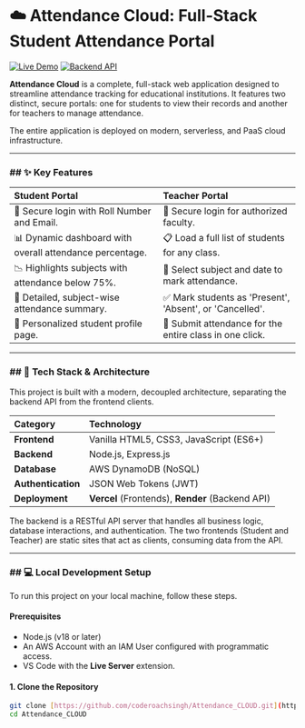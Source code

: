 # ☁️ Attendance Cloud: Full-Stack Student Attendance Portal

[![Live Demo](https://img.shields.io/badge/Live_Demo-Vercel-black?style=for-the-badge&logo=vercel)](https://studentattendance-seven.vercel.app/login.html)
[![Backend API](https://img.shields.io/badge/Backend_API-Render-46E3B7?style=for-the-badge&logo=render)](https://student-attendance-gh4e.onrender.com)

**Attendance Cloud** is a complete, full-stack web application designed to streamline attendance tracking for educational institutions. It features two distinct, secure portals: one for students to view their records and another for teachers to manage attendance.

The entire application is deployed on modern, serverless, and PaaS cloud infrastructure.

---

### ## ✨ Key Features

| Student Portal | Teacher Portal |
| :--- | :--- |
| 🔐 Secure login with Roll Number and Email. | 🔑 Secure login for authorized faculty. |
| 📊 Dynamic dashboard with overall attendance percentage. | 📋 Load a full list of students for any class. |
| 📉 Highlights subjects with attendance below 75%. | 📅 Select subject and date to mark attendance. |
| 📜 Detailed, subject-wise attendance summary. | ✅ Mark students as 'Present', 'Absent', or 'Cancelled'. |
| 👤 Personalized student profile page. | 🚀 Submit attendance for the entire class in one click. |

---

### ## 🚀 Tech Stack & Architecture

This project is built with a modern, decoupled architecture, separating the backend API from the frontend clients.

| Category | Technology |
| :--- | :--- |
| **Frontend** | Vanilla HTML5, CSS3, JavaScript (ES6+) |
| **Backend** | Node.js, Express.js |
| **Database** | AWS DynamoDB (NoSQL) |
| **Authentication**| JSON Web Tokens (JWT) |
| **Deployment** | **Vercel** (Frontends), **Render** (Backend API) |



The backend is a RESTful API server that handles all business logic, database interactions, and authentication. The two frontends (Student and Teacher) are static sites that act as clients, consuming data from the API.

---

### ## 💻 Local Development Setup

To run this project on your local machine, follow these steps.

#### **Prerequisites**
* Node.js (v18 or later)
* An AWS Account with an IAM User configured with programmatic access.
* VS Code with the **Live Server** extension.

#### **1. Clone the Repository**
```bash
git clone [https://github.com/coderoachsingh/Attendance_CLOUD.git](https://github.com/coderoachsingh/Attendance_CLOUD.git)
cd Attendance_CLOUD


